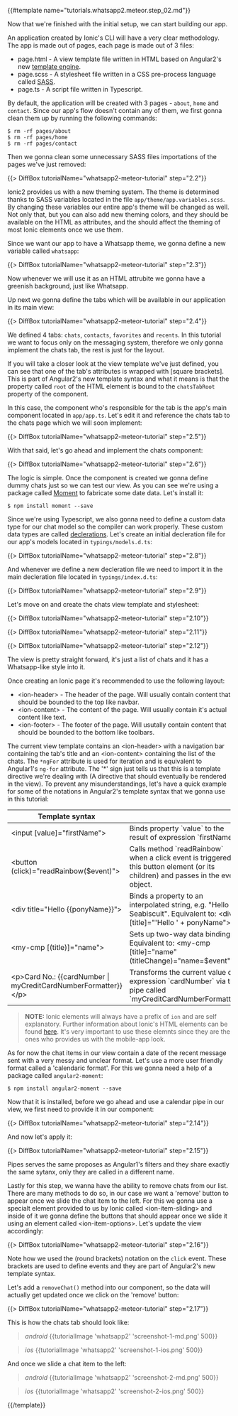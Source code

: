 {{#template name="tutorials.whatsapp2.meteor.step_02.md"}}

Now that we're finished with the initial setup, we can start building our app.

An application created by Ionic's CLI will have a very clear methodology. The app is made out of pages, each page is made out of 3 files:

- page.html - A view template file written in HTML based on Angular2's new [template engine](angular.io/docs/ts/latest/guide/template-syntax.html).
- page.scss - A stylesheet file written in a CSS pre-process language called [SASS](sass-lang.com).
- page.ts - A script file written in Typescript.

By default, the application will be created with 3 pages - `about`, `home` and `contact`. Since our app's flow doesn't contain any of them, we first gonna clean them up by running the following commands:

    $ rm -rf pages/about
    $ rm -rf pages/home
    $ rm -rf pages/contact

Then we gonna clean some unnecessary SASS files importations of the pages we've just removed:

{{> DiffBox tutorialName="whatsapp2-meteor-tutorial" step="2.2"}}

Ionic2 provides us with a new theming system. The theme is determined thanks to SASS variables located in the file `app/theme/app.variables.scss`. By changing these variables our entire app's theme will be changed as well. Not only that, but you can also add new theming colors, and they should be available on the HTML as attributes, and the should affect the theming of most Ionic elements once we use them.

Since we want our app to have a Whatsapp theme, we gonna define a new variable called `whatsapp`:

{{> DiffBox tutorialName="whatsapp2-meteor-tutorial" step="2.3"}}

Now whenever we will use it as an HTML attrubite we gonna have a greenish background, just like Whatsapp.

Up next we gonna define the tabs which will be available in our application in its main view:

{{> DiffBox tutorialName="whatsapp2-meteor-tutorial" step="2.4"}}

We defined 4 tabs: `chats`, `contacts`, `favorites` and `recents`. In this tutorial we want to focus only on the messaging system, therefore we only gonna implement the chats tab, the rest is just for the layout.

If you will take a closer look at the view template we've just defined, you can see that one of the tab's attributes is wrapped with \[square brackets\]. This is part of Angular2's new template syntax and what it means is that the property called `root` of the HTML element is bound to the `chatsTabRoot` property of the component.

In this case, the component who's responsible for the tab is the app's main component located in `app/app.ts`. Let's edit it and reference the chats tab to the chats page which we will soon implement:

{{> DiffBox tutorialName="whatsapp2-meteor-tutorial" step="2.5"}}

With that said, let's go ahead and implement the chats component:

{{> DiffBox tutorialName="whatsapp2-meteor-tutorial" step="2.6"}}

The logic is simple. Once the component is created we gonna define dummy chats just so we can test our view. As you can see we're using a package called [Moment](momentjs.com) to fabricate some date data. Let's install it:

    $ npm install moment --save

Since we're using Typescript, we also gonna need to define a custom data type for our chat model so the compiler can work properly. These custom data types are called [declerations](typescriptlang.org/docs/handbook/writing-declaration-files.html). Let's create an initial decleration file for our app's models located in `typings/models.d.ts`:

{{> DiffBox tutorialName="whatsapp2-meteor-tutorial" step="2.8"}}

And whenever we define a new decleration file we need to import it in the main decleration file located in `typings/index.d.ts`:

{{> DiffBox tutorialName="whatsapp2-meteor-tutorial" step="2.9"}}

Let's move on and create the chats view template and stylesheet:

{{> DiffBox tutorialName="whatsapp2-meteor-tutorial" step="2.10"}}

{{> DiffBox tutorialName="whatsapp2-meteor-tutorial" step="2.11"}}

{{> DiffBox tutorialName="whatsapp2-meteor-tutorial" step="2.12"}}

The view is pretty straight forward, it's just a list of chats and it has a Whatsapp-like style into it.

Once creating an Ionic page it's recommended to use the following layout:

- &lt;ion-header&gt; - The header of the page. Will usually contain content that should be bounded to the top like navbar.
- &lt;ion-content&gt; - The content of the page. Will usually contain it's actual content like text.
- &lt;ion-footer&gt; - The footer of the page. Will usutally contain content that should be bounded to the bottom like toolbars.

The current view template contains an &lt;ion-header&gt; with a navigation bar containing the tab's title and an &lt;ion-content&gt; containing the list of the chats. The `*ngFor` attribute is used for iteration and is equivalent to Angular1's `ng-for` attribute. The '*' sign just tells us that this is a template directive we're dealing with (A directive that should eventually be rendered in the view). To prevent any misunderstandings, let's have a quick example for some of the notations in Angular2's template syntax that we gonna use in this tutorial:

<table class="variables-matrix input-arguments">
  <thead>
  <tr>
    <th><strong>Template syntax</strong></th>
    <th></th>
  </tr>
  </thead>
  <tbody>
  <tr>
    <td>&lt;input [value]="firstName"&gt;</td>
    <td>Binds property `value` to the result of expression `firstName`.</td>
  </tr>
  <tr>
    <td>&lt;button (click)="readRainbow($event)"&gt;</td>
    <td>Calls method `readRainbow` when a click event is triggered on this button element (or its children) and passes in the event object.</td>
  </tr>
  <tr>
    <td>&lt;div title="Hello &#123;&#123;ponyName&#125;&#125;"&gt;</td>
    <td>Binds a property to an interpolated string, e.g. "Hello Seabiscuit". Equivalent to: &lt;div [title]="'Hello ' + ponyName"&gt;</td>
  </tr>
  <tr>
    <td>&lt;my-cmp [(title)]="name"&gt;</td>
    <td>Sets up two-way data binding. Equivalent to: &lt;my-cmp [title]="name" (titleChange)="name=$event"&gt;</td>
  </tr>
  <tr>
    <td>&lt;p&gt;Card No.: &#123;&#123;cardNumber &#124; myCreditCardNumberFormatter&#125;&#125;&lt;/p&gt;</td>
    <td>Transforms the current value of expression `cardNumber` via the pipe called `myCreditCardNumberFormatter`.</td>
  </tr>
  </tbody>
</table>

> **NOTE:** Ionic elements will always have a prefix of `ion` and are self explanatory. Further information about Ionic's HTML elements can be found [here](ionicframework.com/docs/v2/component). It's very important to use these elemnts since they are the ones who provides us with the mobile-app look.

As for now the chat items in our view contain a date of the recent message sent with a very messy and unclear format. Let's use a more user friendly format called a 'calendaric format'. For this we gonna need a help of a package called `angular2-moment`:

    $ npm install angular2-moment --save

Now that it is installed, before we go ahead and use a calendar pipe in our view, we first need to provide it in our component:

{{> DiffBox tutorialName="whatsapp2-meteor-tutorial" step="2.14"}}

And now let's apply it:

{{> DiffBox tutorialName="whatsapp2-meteor-tutorial" step="2.15"}}

Pipes serves the same proposes as Angular1's filters and they share exactly the same sytanx, only they are called in a different name.

Lastly for this step, we wanna have the ability to remove chats from our list. There are many methods to do so, in our case we want a 'remove' button to appear once we slide the chat item to the left. For this we gonna use a specialt element provided to us by Ionic called &lt;ion-item-sliding&gt; and inside of it we gonna define the buttons that should appear once we slide it using an element called &lt;ion-item-options&gt;. Let's update the view accordingly:

{{> DiffBox tutorialName="whatsapp2-meteor-tutorial" step="2.16"}}

Note how we used the \(round brackets\) notation on the `click` event. These brackets are used to define events and they are part of Angular2's new template syntax.

Let's add a `removeChat()` method into our component, so the data will actually get updated once we click on the 'remove' button:

{{> DiffBox tutorialName="whatsapp2-meteor-tutorial" step="2.17"}}

This is how the chats tab should look like:

> *android* {{tutorialImage 'whatsapp2' 'screenshot-1-md.png' 500}}

> *ios* {{tutorialImage 'whatsapp2' 'screenshot-1-ios.png' 500}}

And once we slide a chat item to the left:

> *android* {{tutorialImage 'whatsapp2' 'screenshot-2-md.png' 500}}

> *ios* {{tutorialImage 'whatsapp2' 'screenshot-2-ios.png' 500}}

{{/template}}